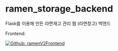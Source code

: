 # ramen_storage_backend
Flask를 이용해 만든 라면재고 관리 웹 (라면창고) 백엔드


Frontend:

[![Github: ramenV2Frontend](https://img.shields.io/badge/Github-ramenV2Frontend-6528F7.svg)](https://github.com/appoung/ramen_storage_frontend)
